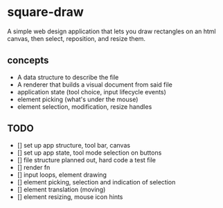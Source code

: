 # square-draw

A simple web design application that lets you draw rectangles on an html canvas, then select, reposition, and resize them.

## concepts

* A data structure to describe the file
* A renderer that builds a visual document from said file
* application state (tool choice, input lifecycle events)
* element picking (what's under the mouse)
* element selection, modification, resize handles

## TODO

- [] set up app structure, tool bar, canvas
- [] set up app state, tool mode selection on buttons
- [] file structure planned out, hard code a test file
- [] render fn
- [] input loops, element drawing
- [] element picking, selection and indication of selection
- [] element translation (moving)
- [] element resizing, mouse icon hints
